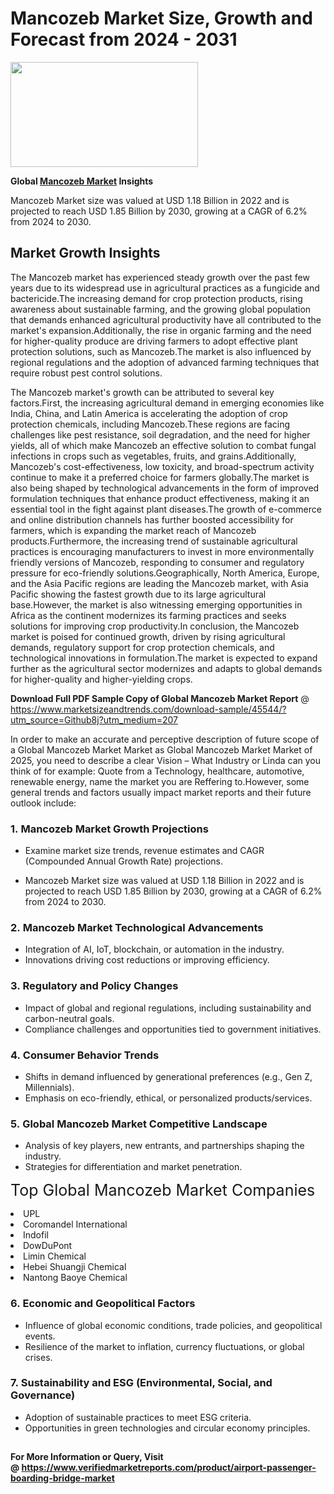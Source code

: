 <H1>Mancozeb Market Size, Growth and Forecast from 2024 - 2031</H1><img class="aligncenter size-medium wp-image-584254" src="https://thirdeyenews.in/wp-content/uploads/2024/09/Global-Market-Research-300x168.jpeg" alt="" width="300" height="168" /><p><strong>Global&nbsp;<a href="https://www.marketsizeandtrends.com/download-sample/45544/?utm_source=Github8j?utm_medium=207">Mancozeb Market</a> Insights</strong></p><p>Mancozeb Market size was valued at USD 1.18 Billion in 2022 and is projected to reach USD 1.85 Billion by 2030, growing at a CAGR of 6.2% from 2024 to 2030.</p><p><h2>Market Growth Insights</h2> <p>The Mancozeb market has experienced steady growth over the past few years due to its widespread use in agricultural practices as a fungicide and bactericide.The increasing demand for crop protection products, rising awareness about sustainable farming, and the growing global population that demands enhanced agricultural productivity have all contributed to the market's expansion.Additionally, the rise in organic farming and the need for higher-quality produce are driving farmers to adopt effective plant protection solutions, such as Mancozeb.The market is also influenced by regional regulations and the adoption of advanced farming techniques that require robust pest control solutions.</p> <p>The Mancozeb market's growth can be attributed to several key factors.First, the increasing agricultural demand in emerging economies like India, China, and Latin America is accelerating the adoption of crop protection chemicals, including Mancozeb.These regions are facing challenges like pest resistance, soil degradation, and the need for higher yields, all of which make Mancozeb an effective solution to combat fungal infections in crops such as vegetables, fruits, and grains.Additionally, Mancozeb's cost-effectiveness, low toxicity, and broad-spectrum activity continue to make it a preferred choice for farmers globally.The market is also being shaped by technological advancements in the form of improved formulation techniques that enhance product effectiveness, making it an essential tool in the fight against plant diseases.The growth of e-commerce and online distribution channels has further boosted accessibility for farmers, which is expanding the market reach of Mancozeb products.Furthermore, the increasing trend of sustainable agricultural practices is encouraging manufacturers to invest in more environmentally friendly versions of Mancozeb, responding to consumer and regulatory pressure for eco-friendly solutions.Geographically, North America, Europe, and the Asia Pacific regions are leading the Mancozeb market, with Asia Pacific showing the fastest growth due to its large agricultural base.However, the market is also witnessing emerging opportunities in Africa as the continent modernizes its farming practices and seeks solutions for improving crop productivity.In conclusion, the Mancozeb market is poised for continued growth, driven by rising agricultural demands, regulatory support for crop protection chemicals, and technological innovations in formulation.The market is expected to expand further as the agricultural sector modernizes and adapts to global demands for higher-quality and higher-yielding crops.</p> <p><span class=""><strong>Download Full PDF Sample Copy of Global Mancozeb Market Report</strong> @ <a href="https://www.marketsizeandtrends.com/download-sample/45544/?utm_source=Github8j?utm_medium=207" target="_blank">https://www.marketsizeandtrends.com/download-sample/45544/?utm_source=Github8j?utm_medium=207</a></span></p><p>In order to make an accurate and perceptive description of future scope of a Global&nbsp;Mancozeb Market Market as Global&nbsp;Mancozeb Market Market of 2025, you need to describe a clear Vision &ndash; What Industry or Linda can you think of for example: Quote from a Technology, healthcare, automotive, renewable energy, name the market you are Reffering to.However, some general trends and factors usually impact market reports and their future outlook include:</p><h3>1.&nbsp;<strong>Mancozeb Market Growth Projections</strong></h3><ul><li>Examine market size trends, revenue estimates and CAGR (Compounded Annual Growth Rate) projections.</li><li><p>Mancozeb Market size was valued at USD 1.18 Billion in 2022 and is projected to reach USD 1.85 Billion by 2030, growing at a CAGR of 6.2% from 2024 to 2030.</p></li></ul><h3>2.&nbsp;<strong>Mancozeb Market Technological Advancements</strong></h3><ul><li>Integration of AI, IoT, blockchain, or automation in the industry.</li><li>Innovations driving cost reductions or improving efficiency.</li></ul><h3>3.&nbsp;<strong>Regulatory and Policy Changes</strong></h3><ul><li>Impact of global and regional regulations, including sustainability and carbon-neutral goals.</li><li>Compliance challenges and opportunities tied to government initiatives.</li></ul><h3>4.&nbsp;<strong>Consumer Behavior Trends</strong></h3><ul><li>Shifts in demand influenced by generational preferences (e.g., Gen Z, Millennials).</li><li>Emphasis on eco-friendly, ethical, or personalized products/services.</li></ul><h3>5.&nbsp;<strong>Global Mancozeb Market Competitive Landscape</strong></h3><ul><li>Analysis of key players, new entrants, and partnerships shaping the industry.</li><li>Strategies for differentiation and market penetration.</li></ul><p data-pm-slice="1 1 []"><span style="color: inherit; font-family: inherit; font-size: 25px;">Top Global Mancozeb Market Companies</span></p><div class="" data-test-id=""><p><li>UPL</li><li> Coromandel International</li><li> Indofil</li><li> DowDuPont</li><li> Limin Chemical</li><li> Hebei Shuangji Chemical</li><li> Nantong Baoye Chemical</li></p></div><h3>6.&nbsp;<strong>Economic and Geopolitical Factors</strong></h3><ul><li>Influence of global economic conditions, trade policies, and geopolitical events.</li><li>Resilience of the market to inflation, currency fluctuations, or global crises.</li></ul><h3>7.&nbsp;<strong>Sustainability and ESG (Environmental, Social, and Governance)</strong></h3><ul><li>Adoption of sustainable practices to meet ESG criteria.</li><li>Opportunities in green technologies and circular economy principles.</li></ul><h2><strong style="font-size: 14px;">For More Information or Query, Visit @&nbsp;</strong><a style="background-color: #ffffff; font-size: 14px;" href="https://www.marketsizeandtrends.com/report/mancozeb-market/" target="_blank">https://www.verifiedmarketreports.com/product/airport-passenger-boarding-bridge-market</a></h2>